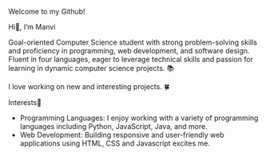  Welcome to my Github! 

 Hi👋, I’m Manvi
 
Goal-oriented Computer Science student with strong problem-solving skills and proficiency in programming, web development, and software design. Fluent in four languages, eager to leverage technical skills and passion for learning in dynamic computer science projects.  📚

 
I love working on new and interesting projects.  🍀 


 
Interests👀  
- Programming Languages: I enjoy working with a variety of programming languages including Python, JavaScript, Java, and more.
- Web Development: Building responsive and user-friendly web applications using HTML, CSS and Javascript excites me.
  

<!---
manvip28/manvip28 is a ✨ special ✨ repository because its `README.md` (this file) appears on your GitHub profile.
You can click the Preview link to take a look at your changes.
--->
